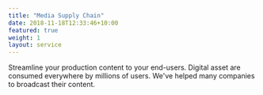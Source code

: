 ```yaml
---
title: "Media Supply Chain"
date: 2018-11-18T12:33:46+10:00
featured: true
weight: 1
layout: service
---
```


 
Streamline your production content to your end-users.
Digital asset are consumed everywhere by millions of users.
We've helped many companies to broadcast their content.

